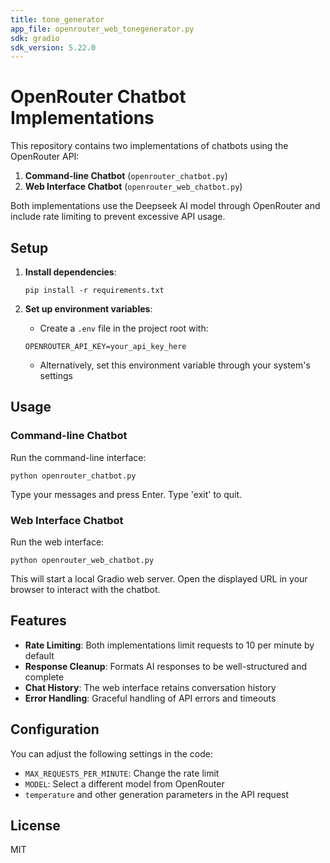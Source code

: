 ```yaml
---
title: tone_generator
app_file: openrouter_web_tonegenerator.py
sdk: gradio
sdk_version: 5.22.0
---
```

# OpenRouter Chatbot Implementations

This repository contains two implementations of chatbots using the OpenRouter API:

1. **Command-line Chatbot** (`openrouter_chatbot.py`)
2. **Web Interface Chatbot** (`openrouter_web_chatbot.py`)

Both implementations use the Deepseek AI model through OpenRouter and include rate limiting to prevent excessive API usage.

## Setup

1. **Install dependencies**:
   ```
   pip install -r requirements.txt
   ```

2. **Set up environment variables**:
   - Create a `.env` file in the project root with:
   ```
   OPENROUTER_API_KEY=your_api_key_here
   ```
   - Alternatively, set this environment variable through your system's settings

## Usage

### Command-line Chatbot

Run the command-line interface:
```
python openrouter_chatbot.py
```

Type your messages and press Enter. Type 'exit' to quit.

### Web Interface Chatbot

Run the web interface:
```
python openrouter_web_chatbot.py
```

This will start a local Gradio web server. Open the displayed URL in your browser to interact with the chatbot.

## Features

- **Rate Limiting**: Both implementations limit requests to 10 per minute by default
- **Response Cleanup**: Formats AI responses to be well-structured and complete
- **Chat History**: The web interface retains conversation history
- **Error Handling**: Graceful handling of API errors and timeouts

## Configuration

You can adjust the following settings in the code:
- `MAX_REQUESTS_PER_MINUTE`: Change the rate limit
- `MODEL`: Select a different model from OpenRouter
- `temperature` and other generation parameters in the API request

## License

MIT 